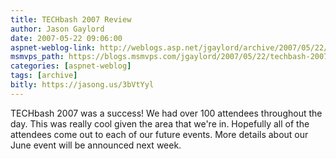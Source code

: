 ```yaml
---
title: TECHbash 2007 Review 
author: Jason Gaylord
date: 2007-05-22 09:06:00
aspnet-weblog-link: http://weblogs.asp.net/jgaylord/archive/2007/05/22/techbash-2007-review.aspx
msmvps_path: https://blogs.msmvps.com/jgaylord/2007/05/22/techbash-2007-review/
categories: [aspnet-weblog]
tags: [archive]
bitly: https://jasong.us/3bVtYyl
---
```


TECHbash 2007 was a success! We had over 100 attendees throughout the day. This was really cool given the area that we're in. Hopefully all of the attendees come out to each of our future events. More details about our June event will be announced next week.